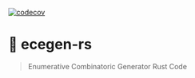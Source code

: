 [![codecov](https://codecov.io/gh/luk036/ellalgo-rs/branch/master/graph/badge.svg?token=KZnX3rl1gV)](https://codecov.io/gh/luk036/ecgen-rs)

# 🔢 ecegen-rs

> Enumerative Combinatoric Generator Rust Code
